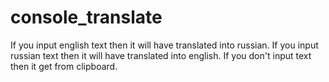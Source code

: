 # console_translate
If you input english text then it will have translated into russian. 
If you input russian text then it will have translated into english.
If you don't input text then it get from clipboard.
